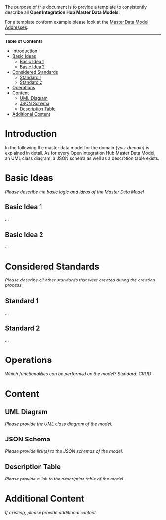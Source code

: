 The purpose of this document is to provide a template to consistently describe all **Open Integration Hub Master Data Models**.

For a template conform example please look at the [Master Data Model Addresses](https://github.com/openintegrationhub/Data-and-Domain-Models/blob/master/MasterDataModels/Addresses/README.md).

---

**Table of Contents**

<!-- TOC depthFrom:1 depthTo:6 withLinks:1 updateOnSave:1 orderedList:0 -->

- [Introduction](#introduction)
- [Basic Ideas](#basic-ideas)
	- [Basic Idea 1](#basic-idea-1)
	- [Basic Idea 2](#basic-idea-2)
- [Considered Standards](#considered-standards)
	- [Standard 1](#standard-1)
	- [Standard 2](#standard-2)
- [Operations](#operations)
- [Content](#content)
	- [UML Diagram](#uml-diagram)
	- [JSON Schema](#json-schema)
	- [Description Table](#description-table)
- [Additional Content](#additional-content)

<!-- /TOC -->


# Introduction

In the following the master data model for the domain _{your domain}_ is explained in detail. As for every Open Integration Hub Master Data Model, an UML class diagram, a JSON schema as well as a descrption table exists.

# Basic Ideas
_Please describe the basic logic and ideas of the Master Data Model_
## Basic Idea 1
...

## Basic Idea 2
...

# Considered Standards
_Please describe all other standards that were created during the creation process_
## Standard 1
...

## Standard 2
...

# Operations
_Which functionalities can be performed on the model? Standard: CRUD_

# Content

## UML Diagram

_Please provide the UML class diagram of the model._

## JSON Schema

_Please provide link(s) to the JSON schemas of the model._

## Description Table

_Please provide a link to the description table of the model._

# Additional Content

_If existing, please provide additional content._
